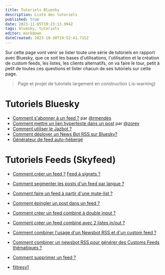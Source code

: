 ```yaml
---
title: Tutoriels Bluesky
description: Liste des tutoriels 
published: true
date: 2023-11-05T19:23:13.994Z
tags: bluesky, tutoriels
editor: markdown
dateCreated: 2023-10-30T19:52:41.715Z
---
```


Sur cette page vont venir se lister toute une série de tutoriels en rapport avec Bluesky, que ce soit les bases d'utilisations, l'utilisation et la création de custom feeds, les listes, les clients alternatifs, on va faire le tour, petit à petit de toutes ces questions et lister chacun de ses tutoriels sur cette page. 

> Page et projet de tutoriels largement en construction
{.is-warning}

# Tutoriels Bluesky
- [Comment s'abonner à un feed ?](https://bsky.app/profile/rmendes.net/post/3kcqfqajxvi27) par [@rmendes](https://bsky.app/profile/rmendes.net)
- [Comment mettre un lien hypertexte dans un post](https://bsky.app/profile/zorey.bsky.social/post/3kdgygxet3d2l) par [@zorey](https://bsky.app/profile/zorey.bsky.social)
- [Comment utiliser le Jazbot ?](/fr/tutoriels/jazbot) 
- [Comment déployer un News Bot RSS sur Bluesky?](/fr/tutoriels/newsbot-rss-bluesky)
- [Générateur de feed auto-hébergé](/fr/tutoriels/feed-generator)

# Tutoriels Feeds (Skyfeed)


- [Comment créer un feed ?](https://skyfleet.blue/fr/tutoriels/feed) [Feed à signets ?](/fr/tutoriels/signets) 
- [Comment segmenter les posts d'un feed par langue ?](/fr/tutoriels/segmentation-langue)
- [Comment faire un feed à partir d'une mute-list ?](/fr/tutoriels/fausse-mute-list)
- [Comment épingler un post dans un feed ? ](/fr/tutoriels/single-post-epingle)
- [Comment créer un feed combiné à double input ?](/fr/tutoriels/feed-combine)
- [Comment créer un feed combiné avec 2 listes in/out ?](/fr/tutoriels/feed-combine-mute)
- [Comment combiner l'usage d'un Newsbot RSS et d'un custom feed ?](/fr/tutoriels/newsbot-customfeeds)
- [Comment combiner un newsbot RSS pour générer des Customs Feeds thématiques ?](/fr/tutoriels/newsbot-customfeeds)
- [Comment supprimer un feed ?](/fr/tutoriels/supprimer-feed)

- [filtresv1](/fr/tutoriels/filtresv1)




